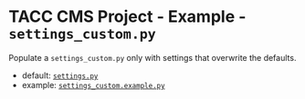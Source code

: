 # TACC CMS Project - Example - `settings_custom.py`

Populate a `settings_custom.py` only with settings that overwrite the defaults.

- default: [`settings.py`][default]
- example: [`settings_custom.example.py`][example]

[default]: https://github.com/TACC/Core-CMS/blob/main/taccsite_cms/settings.py
[example]: https://github.com/TACC/Core-CMS/blob/main/taccsite_cms/settings_custom.example.py
